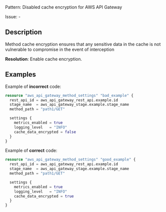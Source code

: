 Pattern: Disabled cache encryption for AWS API Gateway

Issue: -

## Description

Method cache encryption ensures that any sensitive data in the cache is not vulnerable to compromise in the event of interception

**Resolution**: Enable cache encryption.

## Examples

Example of **incorrect** code:

```terraform
resource "aws_api_gateway_method_settings" "bad_example" {
  rest_api_id = aws_api_gateway_rest_api.example.id
  stage_name  = aws_api_gateway_stage.example.stage_name
  method_path = "path1/GET"

  settings {
    metrics_enabled = true
    logging_level   = "INFO"
    cache_data_encrypted = false
  }
}
```

Example of **correct** code:

```terraform
resource "aws_api_gateway_method_settings" "good_example" {
  rest_api_id = aws_api_gateway_rest_api.example.id
  stage_name  = aws_api_gateway_stage.example.stage_name
  method_path = "path1/GET"

  settings {
    metrics_enabled = true
    logging_level   = "INFO"
    cache_data_encrypted = true
  }
}
```